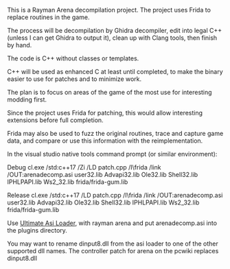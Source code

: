 This is a Rayman Arena decompilation project. The project uses Frida to replace routines in the game.

The process will be decompilation by Ghidra decompiler, edit into legal C++ (unless I can get Ghidra to output it), clean up with Clang tools, then finish by hand.

The code is C++ without classes or templates.

C++ will be used as enhanced C at least until completed, to make the binary easier to use for patches and to minimize work.

The plan is to focus on areas of the game of the most use for interesting modding first.

Since the project uses Frida for patching, this would allow interesting extensions before full completion.

Frida may also be used to fuzz the original routines, trace and capture game data, and compare or use this information with the reimplementation.



In the visual studio native tools command prompt (or similar environment):

Debug
cl.exe /std:c++17 /Zi /LD patch.cpp /I\frida  /link /OUT:arenadecomp.asi user32.lib Advapi32.lib Ole32.lib Shell32.lib IPHLPAPI.lib Ws2_32.lib frida/frida-gum.lib

Release
cl.exe /std:c++17 /LD patch.cpp /I\frida  /link /OUT:arenadecomp.asi user32.lib Advapi32.lib Ole32.lib Shell32.lib IPHLPAPI.lib Ws2_32.lib frida/frida-gum.lib

Use [Ultimate Asi Loader](https://github.com/ThirteenAG/Ultimate-ASI-Loader), with rayman arena and put arenadecomp.asi into the plugins directory.

You may want to rename dinput8.dll from the asi loader to one of the other supported dll names.
The controller patch for arena on the pcwiki replaces dinput8.dll
